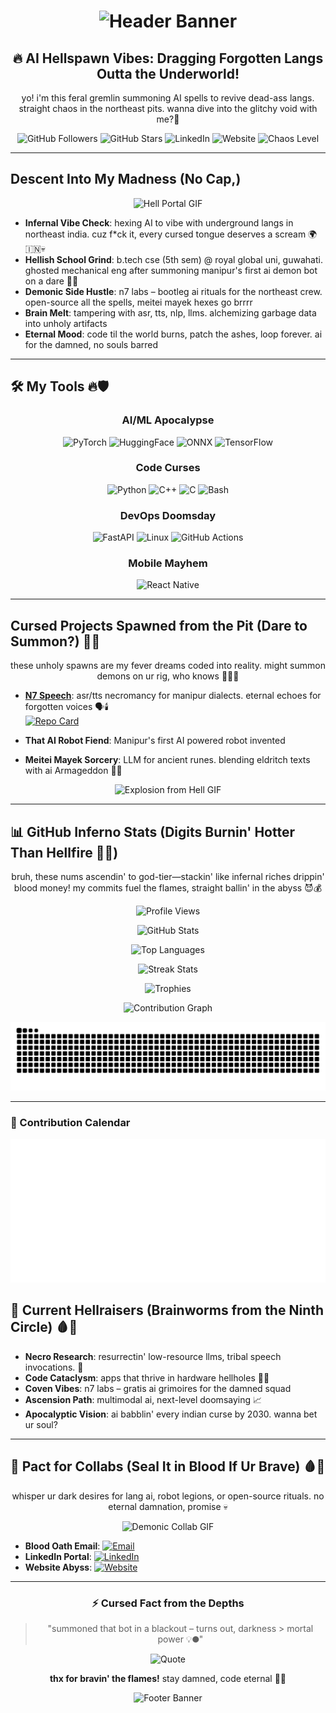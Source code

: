 <h1 align="center">
  <img src="https://capsule-render.vercel.app/api?type=waving&color=auto&height=300&section=header&text=Dayananda%20aka%20Omesh&fontSize=60&animation=twinkle&fontAlignY=38&desc=MANIPUR&descAlignY=55&descAlign=50" alt="Header Banner">
</h1>
<div align="center">
  <h2>🔥 AI Hellspawn Vibes: Dragging Forgotten Langs Outta the Underworld! </h2>
  <p>yo! i'm this feral gremlin summoning AI spells to revive dead-ass langs. straight chaos in the northeast pits. wanna dive into the glitchy void with me?🤪</p>
</div>


<div align="center">
  <img src="https://img.shields.io/github/followers/OmeshThokchom?style=for-the-badge&color=ff0000&logo=github" alt="GitHub Followers">
  <img src="https://img.shields.io/github/stars/OmeshThokchom?style=for-the-badge&color=ff4500&logo=github" alt="GitHub Stars">
  <img src="https://img.shields.io/badge/LinkedIn-Summon%20Me-blue?style=for-the-badge&logo=linkedin&color=8B0000" alt="LinkedIn">
  <img src="https://img.shields.io/badge/Website-n7labs.in-orange?style=for-the-badge&logo=firefox&color=FF8C00" alt="Website">
  <img src="https://img.shields.io/badge/Chaos%20Level-Over%209000-red?style=for-the-badge&logo=fire" alt="Chaos Level">
</div>

---

## Descent Into My Madness (No Cap,)

<div align="center">
  <img src="https://media.giphy.com/media/l0HlRnAWXxn0MhKLK/giphy.gif" alt="Hell Portal GIF" width="300"> <!-- Hell-themed GIF for chaotic vibes -->
</div>

- **Infernal Vibe Check**: hexing AI to vibe with underground langs in northeast india. cuz f*ck it, every cursed tongue deserves a scream 🌍🇮🇳💀
- **Hellish School Grind**: b.tech cse (5th sem) @ royal global uni, guwahati. ghosted mechanical eng after summoning manipur's first ai demon bot on a dare 🤖😱
- **Demonic Side Hustle**: n7 labs – bootleg ai rituals for the northeast crew. open-source all the spells, meitei mayek hexes go brrrr
- **Brain Melt**: tampering with asr, tts, nlp, llms. alchemizing garbage data into unholy artifacts
- **Eternal Mood**: code til the world burns, patch the ashes, loop forever. ai for the damned, no souls barred

---
## 🛠️ My Tools 🔥🛡️

<div align="center">

### AI/ML Apocalypse
<img src="https://img.shields.io/badge/PyTorch-EE4C2C?style=for-the-badge&logo=pytorch&logoColor=white" alt="PyTorch">
<img src="https://img.shields.io/badge/HuggingFace-FFD21E?style=for-the-badge&logo=huggingface&logoColor=black" alt="HuggingFace">
<img src="https://img.shields.io/badge/ONNX-005CED?style=for-the-badge&logo=onnx&logoColor=white" alt="ONNX">
<img src="https://img.shields.io/badge/TensorFlow-FF6F00?style=for-the-badge&logo=tensorflow&logoColor=white" alt="TensorFlow">

### Code Curses
<img src="https://img.shields.io/badge/Python-3776AB?style=for-the-badge&logo=python&logoColor=white" alt="Python">
<img src="https://img.shields.io/badge/C++-00599C?style=for-the-badge&logo=cplusplus&logoColor=white" alt="C++">
<img src="https://img.shields.io/badge/C-555555?style=for-the-badge&logo=c&logoColor=white" alt="C">
<img src="https://img.shields.io/badge/Bash-121011?style=for-the-badge&logo=gnu-bash&logoColor=white" alt="Bash">

### DevOps Doomsday
<img src="https://img.shields.io/badge/FastAPI-009688?style=for-the-badge&logo=fastapi&logoColor=white" alt="FastAPI">
<img src="https://img.shields.io/badge/Linux-FCC624?style=for-the-badge&logo=linux&logoColor=black" alt="Linux">
<img src="https://img.shields.io/badge/GitHub_Actions-2088FF?style=for-the-badge&logo=github-actions&logoColor=white" alt="GitHub Actions">

### Mobile Mayhem
<img src="https://img.shields.io/badge/React_Native-20232A?style=for-the-badge&logo=react&logoColor=61DAFB" alt="React Native">

</div>

---
## Cursed Projects Spawned from the Pit (Dare to Summon?) 👻💥

<div align="center">
  <p>these unholy spawns are my fever dreams coded into reality. might summon demons on ur rig, who knows 🤷‍♂️🔮</p>
</div>

- **[N7 Speech](https://github.com/OmeshThokchom/n7speech)**: asr/tts necromancy for manipur dialects. eternal echoes for forgotten voices 🗣️🕯️  
  [![Repo Card](https://github-readme-stats.vercel.app/api/pin/?username=OmeshThokchom&repo=n7speech&theme=dracula)](https://github.com/OmeshThokchom/n7speech)

- **That AI Robot Fiend**: Manipur's first AI powered robot invented

- **Meitei Mayek Sorcery**: LLM for ancient runes. blending eldritch texts with ai Armageddon 📜🌑

<div align="center">
  <img src="https://media.giphy.com/media/3o7aD2ktww0J5WVaKs/giphy.gif" alt="Explosion from Hell GIF" width="300">
</div>

---

## 📊 GitHub Inferno Stats (Digits Burnin' Hotter Than Hellfire 💸🔥)

<div align="center">
  <p>bruh, these nums ascendin' to god-tier—stackin' like infernal riches drippin' blood money! my commits fuel the flames, straight ballin' in the abyss 😈💰</p>

![Profile Views](https://komarev.com/ghpvc/?username=OmeshThokchom&label=Souls%20Consumed&color=ff0000&style=for-the-badge)

![GitHub Stats](https://github-readme-stats.vercel.app/api?username=OmeshThokchom&show_icons=true&theme=dracula&hide_border=true&include_all_commits=true&count_private=true&line_height=24)

![Top Languages](https://github-readme-stats.vercel.app/api/top-langs/?username=OmeshThokchom&theme=dracula&hide_border=true&layout=compact&langs_count=8&hide=html,css)

![Streak Stats](https://github-readme-streak-stats.herokuapp.com/?user=OmeshThokchom&theme=dracula&hide_border=true&fire=FF0000&ring=FF4500)

![Trophies](https://github-profile-trophy.vercel.app/?username=OmeshThokchom&theme=dracula&no-frame=true&margin-w=15&row=2&column=4)

![Contribution Graph](https://github-readme-activity-graph.vercel.app/graph?username=OmeshThokchom&theme=dracula&hide_border=true&area=true&custom_title=My%20Infernal%20Rampage%20🔥)

![Snake Game](https://raw.githubusercontent.com/OmeshThokchom/OmeshThokchom/output/github-contribution-grid-snake-dark.svg)

</div>

---
### 📆 Contribution Calendar

![GitHub Metrics](https://raw.githubusercontent.com/OmeshThokchom/OmeshThokchom/main/github-metrics.svg)


## 🎯 Current Hellraisers (Brainworms from the Ninth Circle) 🩸📿

- **Necro Research**: resurrectin' low-resource llms, tribal speech invocations. 🔬
- **Code Cataclysm**: apps that thrive in hardware hellholes 🥔💥
- **Coven Vibes**: n7 labs – gratis ai grimoires for the damned squad
- **Ascension Path**: multimodal ai, next-level doomsaying 📈
- **Apocalyptic Vision**: ai babblin' every indian curse by 2030. wanna bet ur soul?

---

## 🤝 Pact for Collabs (Seal It in Blood If Ur Brave) 🩸🤝

<div align="center">
  <p>whisper ur dark desires for lang ai, robot legions, or open-source rituals. no eternal damnation, promise 💀</p>
  <img src="https://media.giphy.com/media/l0MYt5jWEU0n7WQXK/giphy.gif" alt="Demonic Collab GIF" width="300">
</div>

- **Blood Oath Email**: [![Email](https://img.shields.io/badge/Email-thokchomdayananda54@gmail.com-D14836?style=for-the-badge&logo=gmail&logoColor=white)](mailto:thokchomdayananda54@gmail.com)
- **LinkedIn Portal**: [![LinkedIn](https://img.shields.io/badge/LinkedIn-0077B5?style=for-the-badge&logo=linkedin&logoColor=white)](https://linkedin.com/in/dayananda-thokchom)
- **Website Abyss**: [![Website](https://img.shields.io/badge/Website-n7labs.in-FF7139?style=for-the-badge&logo=firefox-browser&logoColor=white)](https://n7labs.in)

---

<div align="center">

### ⚡ Cursed Fact from the Depths
> "summoned that bot in a blackout – turns out, darkness > mortal power 💡🌑"

![Quote](https://quotes-github-readme.vercel.app/api?type=horizontal&theme=radical)

**thx for bravin' the flames!** stay damned, code eternal 🤟🔥

<img src="https://capsule-render.vercel.app/api?type=waving&color=gradient&height=200&section=footer&text=Escape%20the%20Abyss%20If%20You%20Can%20🚀&fontSize=40&fontAlignY=70" alt="Footer Banner">

</div>
